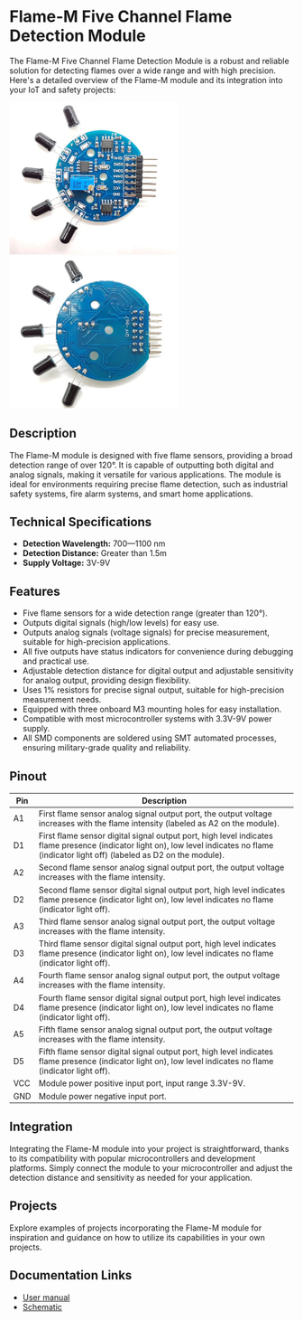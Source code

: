 # Flame-M Five Channel Flame Detection Module

The Flame-M Five Channel Flame Detection Module is a robust and reliable solution for detecting flames over a wide range and with high precision. Here's a detailed overview of the Flame-M module and its integration into your IoT and safety projects:

[<img src="pictures/Flame-M-front.jpg" width="300" alt="Front"/>](pictures/Flame-M-front.jpg)
[<img src="pictures/Flame-M-back.jpg" width="300" alt="Back"/>](pictures/Flame-M-back.jpg)

## Description
The Flame-M module is designed with five flame sensors, providing a broad detection range of over 120°. It is capable of outputting both digital and analog signals, making it versatile for various applications. The module is ideal for environments requiring precise flame detection, such as industrial safety systems, fire alarm systems, and smart home applications.

## Technical Specifications
- **Detection Wavelength:** 700—1100 nm
- **Detection Distance:** Greater than 1.5m
- **Supply Voltage:** 3V-9V

## Features
- Five flame sensors for a wide detection range (greater than 120°).
- Outputs digital signals (high/low levels) for easy use.
- Outputs analog signals (voltage signals) for precise measurement, suitable for high-precision applications.
- All five outputs have status indicators for convenience during debugging and practical use.
- Adjustable detection distance for digital output and adjustable sensitivity for analog output, providing design flexibility.
- Uses 1% resistors for precise signal output, suitable for high-precision measurement needs.
- Equipped with three onboard M3 mounting holes for easy installation.
- Compatible with most microcontroller systems with 3.3V-9V power supply.
- All SMD components are soldered using SMT automated processes, ensuring military-grade quality and reliability.

## Pinout

| Pin | Description                                                                                                                                                                                |
|-----|--------------------------------------------------------------------------------------------------------------------------------------------------------------------------------------------|
| A1  | First flame sensor analog signal output port, the output voltage increases with the flame intensity (labeled as A2 on the module).                                                         |
| D1  | First flame sensor digital signal output port, high level indicates flame presence (indicator light on), low level indicates no flame (indicator light off) (labeled as D2 on the module). |
| A2  | Second flame sensor analog signal output port, the output voltage increases with the flame intensity.                                                                                      |
| D2  | Second flame sensor digital signal output port, high level indicates flame presence (indicator light on), low level indicates no flame (indicator light off).                              |
| A3  | Third flame sensor analog signal output port, the output voltage increases with the flame intensity.                                                                                       |
| D3  | Third flame sensor digital signal output port, high level indicates flame presence (indicator light on), low level indicates no flame (indicator light off).                               |
| A4  | Fourth flame sensor analog signal output port, the output voltage increases with the flame intensity.                                                                                      |
| D4  | Fourth flame sensor digital signal output port, high level indicates flame presence (indicator light on), low level indicates no flame (indicator light off).                              |
| A5  | Fifth flame sensor analog signal output port, the output voltage increases with the flame intensity.                                                                                       |
| D5  | Fifth flame sensor digital signal output port, high level indicates flame presence (indicator light on), low level indicates no flame (indicator light off).                               |
| VCC | Module power positive input port, input range 3.3V-9V.                                                                                                                                     |
| GND | Module power negative input port.                                                                                                                                                          |

## Integration
Integrating the Flame-M module into your project is straightforward, thanks to its compatibility with popular microcontrollers and development platforms. Simply connect the module to your microcontroller and adjust the detection distance and sensitivity as needed for your application.

## Projects
Explore examples of projects incorporating the Flame-M module for inspiration and guidance on how to utilize its capabilities in your own projects.

## Documentation Links

- [User manual](pdf/Flame-D-User-Manual.pdf)
- [Schematic](pdf/Flame-D-Schematic.pdf)
